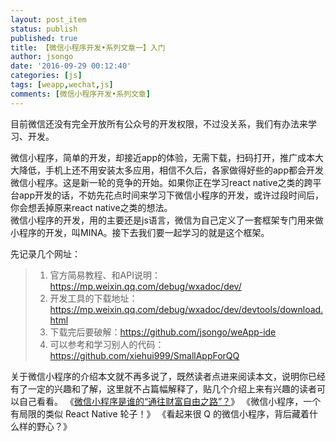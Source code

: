 ```yaml
---
layout: post_item
status: publish
published: true
title: 【微信小程序开发•系列文章一】入门
author: jsongo
date: '2016-09-29 00:12:40'
categories: [js]
tags: [weapp,wechat,js]
comments: [微信小程序开发•系列文章]
---
```


目前微信还没有完全开放所有公众号的开发权限，不过没关系，我们有办法来学习、开发。  

微信小程序，简单的开发，却接近app的体验，无需下载，扫码打开，推广成本大大降低，手机上还不用安装太多应用，相信不久后，各家做得好些的app都会开发微信小程序。这是新一轮的竞争的开始。如果你正在学习react native之类的跨平台app开发的话，不妨先花点时间来学习下微信小程序的开发，或许过段时间后，你会想丢掉原来react native之类的想法。  
微信小程序的开发，用的主要还是js语言，微信为自己定义了一套框架专门用来做小程序的开发，叫MINA。接下去我们要一起学习的就是这个框架。  

先记录几个网址：  

> 1. 官方简易教程、和API说明：https://mp.weixin.qq.com/debug/wxadoc/dev/  
> 2. 开发工具的下载地址：https://mp.weixin.qq.com/debug/wxadoc/dev/devtools/download.html  
> 3. 下载完后要破解：https://github.com/jsongo/weApp-ide  
> 4. 可以参考和学习别人的代码：https://github.com/xiehui999/SmallAppForQQ  

关于微信小程序的介绍本文就不再多说了，既然读者点进来阅读本文，说明你已经有了一定的兴趣和了解，这里就不占篇幅解释了，贴几个介绍上来有兴趣的读者可以自己看看。
《[微信小程序是谁的“通往财富自由之路”？](http://mp.weixin.qq.com/s?__biz=MzAxNzI4MTMwMw==&mid=2651630318&idx=1&sn=6dcbbf3b8c5f56a39a73a4ffdfc8b46a)》
《微信小程序，一个有局限的类似 React Native 轮子！》
《看起来很 Q 的微信小程序，背后藏着什么样的野心？》

